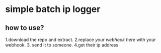# simple batch ip logger

## how to use?
1.download the repo and extract.
2.replace *your webhook here* with your webhook.
3. send it to someone.
4.get their ip address
